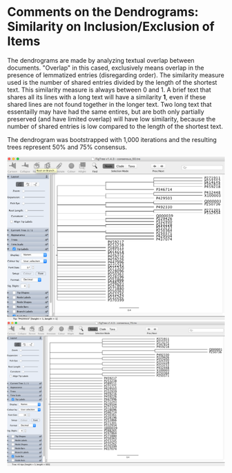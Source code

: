 # Comments on the Dendrograms: Similarity on Inclusion/Exclusion of Items

The dendrograms are made by analyzing textual overlap between documents. "Overlap" in this cased, exclusively means overlap in the presence of lemmatized entries (disregarding order). The similarity measure used is the number of shared entries divided by the length of the shortest text. This similarity measure is always between 0 and 1. A brief text that shares all its lines with a long text will have a similarity **1**, even if these shared lines are not found together in the longer text. Two long text that essentailly may have had the same entires, but are both only partially preserved (and have limited overlap) will have low similarity, because the number of shared entries is low compared to the length of the shortest text.

The dendrogram was bootstrapped with 1,000 iterations and the resulting trees represent 50% and 75% consensus. 

![50%](consensus_tree_50.png)
![75%](consensus_tree_75.png)
